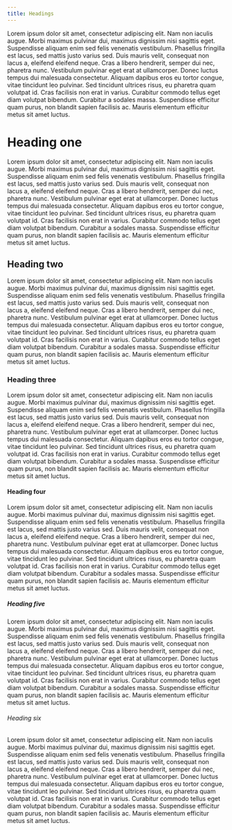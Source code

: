 ```yaml
---
title: Headings
---
```


Lorem ipsum dolor sit amet, consectetur adipiscing elit. Nam non iaculis augue. Morbi maximus pulvinar dui, maximus dignissim nisi sagittis eget. Suspendisse aliquam enim sed felis venenatis vestibulum. Phasellus fringilla est lacus, sed mattis justo varius sed. Duis mauris velit, consequat non lacus a, eleifend eleifend neque. Cras a libero hendrerit, semper dui nec, pharetra nunc. Vestibulum pulvinar eget erat at ullamcorper. Donec luctus tempus dui malesuada consectetur. Aliquam dapibus eros eu tortor congue, vitae tincidunt leo pulvinar. Sed tincidunt ultrices risus, eu pharetra quam volutpat id. Cras facilisis non erat in varius. Curabitur commodo tellus eget diam volutpat bibendum. Curabitur a sodales massa. Suspendisse efficitur quam purus, non blandit sapien facilisis ac. Mauris elementum efficitur metus sit amet luctus.

# Heading one
Lorem ipsum dolor sit amet, consectetur adipiscing elit. Nam non iaculis augue. Morbi maximus pulvinar dui, maximus dignissim nisi sagittis eget. Suspendisse aliquam enim sed felis venenatis vestibulum. Phasellus fringilla est lacus, sed mattis justo varius sed. Duis mauris velit, consequat non lacus a, eleifend eleifend neque. Cras a libero hendrerit, semper dui nec, pharetra nunc. Vestibulum pulvinar eget erat at ullamcorper. Donec luctus tempus dui malesuada consectetur. Aliquam dapibus eros eu tortor congue, vitae tincidunt leo pulvinar. Sed tincidunt ultrices risus, eu pharetra quam volutpat id. Cras facilisis non erat in varius. Curabitur commodo tellus eget diam volutpat bibendum. Curabitur a sodales massa. Suspendisse efficitur quam purus, non blandit sapien facilisis ac. Mauris elementum efficitur metus sit amet luctus.

## Heading two
Lorem ipsum dolor sit amet, consectetur adipiscing elit. Nam non iaculis augue. Morbi maximus pulvinar dui, maximus dignissim nisi sagittis eget. Suspendisse aliquam enim sed felis venenatis vestibulum. Phasellus fringilla est lacus, sed mattis justo varius sed. Duis mauris velit, consequat non lacus a, eleifend eleifend neque. Cras a libero hendrerit, semper dui nec, pharetra nunc. Vestibulum pulvinar eget erat at ullamcorper. Donec luctus tempus dui malesuada consectetur. Aliquam dapibus eros eu tortor congue, vitae tincidunt leo pulvinar. Sed tincidunt ultrices risus, eu pharetra quam volutpat id. Cras facilisis non erat in varius. Curabitur commodo tellus eget diam volutpat bibendum. Curabitur a sodales massa. Suspendisse efficitur quam purus, non blandit sapien facilisis ac. Mauris elementum efficitur metus sit amet luctus.

### Heading three
Lorem ipsum dolor sit amet, consectetur adipiscing elit. Nam non iaculis augue. Morbi maximus pulvinar dui, maximus dignissim nisi sagittis eget. Suspendisse aliquam enim sed felis venenatis vestibulum. Phasellus fringilla est lacus, sed mattis justo varius sed. Duis mauris velit, consequat non lacus a, eleifend eleifend neque. Cras a libero hendrerit, semper dui nec, pharetra nunc. Vestibulum pulvinar eget erat at ullamcorper. Donec luctus tempus dui malesuada consectetur. Aliquam dapibus eros eu tortor congue, vitae tincidunt leo pulvinar. Sed tincidunt ultrices risus, eu pharetra quam volutpat id. Cras facilisis non erat in varius. Curabitur commodo tellus eget diam volutpat bibendum. Curabitur a sodales massa. Suspendisse efficitur quam purus, non blandit sapien facilisis ac. Mauris elementum efficitur metus sit amet luctus.

#### Heading four
Lorem ipsum dolor sit amet, consectetur adipiscing elit. Nam non iaculis augue. Morbi maximus pulvinar dui, maximus dignissim nisi sagittis eget. Suspendisse aliquam enim sed felis venenatis vestibulum. Phasellus fringilla est lacus, sed mattis justo varius sed. Duis mauris velit, consequat non lacus a, eleifend eleifend neque. Cras a libero hendrerit, semper dui nec, pharetra nunc. Vestibulum pulvinar eget erat at ullamcorper. Donec luctus tempus dui malesuada consectetur. Aliquam dapibus eros eu tortor congue, vitae tincidunt leo pulvinar. Sed tincidunt ultrices risus, eu pharetra quam volutpat id. Cras facilisis non erat in varius. Curabitur commodo tellus eget diam volutpat bibendum. Curabitur a sodales massa. Suspendisse efficitur quam purus, non blandit sapien facilisis ac. Mauris elementum efficitur metus sit amet luctus.

##### Heading five
Lorem ipsum dolor sit amet, consectetur adipiscing elit. Nam non iaculis augue. Morbi maximus pulvinar dui, maximus dignissim nisi sagittis eget. Suspendisse aliquam enim sed felis venenatis vestibulum. Phasellus fringilla est lacus, sed mattis justo varius sed. Duis mauris velit, consequat non lacus a, eleifend eleifend neque. Cras a libero hendrerit, semper dui nec, pharetra nunc. Vestibulum pulvinar eget erat at ullamcorper. Donec luctus tempus dui malesuada consectetur. Aliquam dapibus eros eu tortor congue, vitae tincidunt leo pulvinar. Sed tincidunt ultrices risus, eu pharetra quam volutpat id. Cras facilisis non erat in varius. Curabitur commodo tellus eget diam volutpat bibendum. Curabitur a sodales massa. Suspendisse efficitur quam purus, non blandit sapien facilisis ac. Mauris elementum efficitur metus sit amet luctus.

###### Heading six
Lorem ipsum dolor sit amet, consectetur adipiscing elit. Nam non iaculis augue. Morbi maximus pulvinar dui, maximus dignissim nisi sagittis eget. Suspendisse aliquam enim sed felis venenatis vestibulum. Phasellus fringilla est lacus, sed mattis justo varius sed. Duis mauris velit, consequat non lacus a, eleifend eleifend neque. Cras a libero hendrerit, semper dui nec, pharetra nunc. Vestibulum pulvinar eget erat at ullamcorper. Donec luctus tempus dui malesuada consectetur. Aliquam dapibus eros eu tortor congue, vitae tincidunt leo pulvinar. Sed tincidunt ultrices risus, eu pharetra quam volutpat id. Cras facilisis non erat in varius. Curabitur commodo tellus eget diam volutpat bibendum. Curabitur a sodales massa. Suspendisse efficitur quam purus, non blandit sapien facilisis ac. Mauris elementum efficitur metus sit amet luctus.